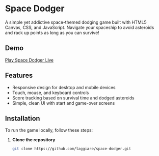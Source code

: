 # Space Dodger

A simple yet addictive space-themed dodging game built with HTML5 Canvas, CSS, and JavaScript. Navigate your spaceship to avoid asteroids and rack up points as long as you can survive!

## Demo

[Play Space Dodger Live](https://laggiare.github.io/space-dodger/)

## Features
- Responsive design for desktop and mobile devices
- Touch, mouse, and keyboard controls
- Score tracking based on survival time and dodged asteroids
- Simple, clean UI with start and game-over screens

## Installation
To run the game locally, follow these steps:

1. **Clone the repository**  
   ```bash
   git clone https://github.com/laggiare/space-dodger.git